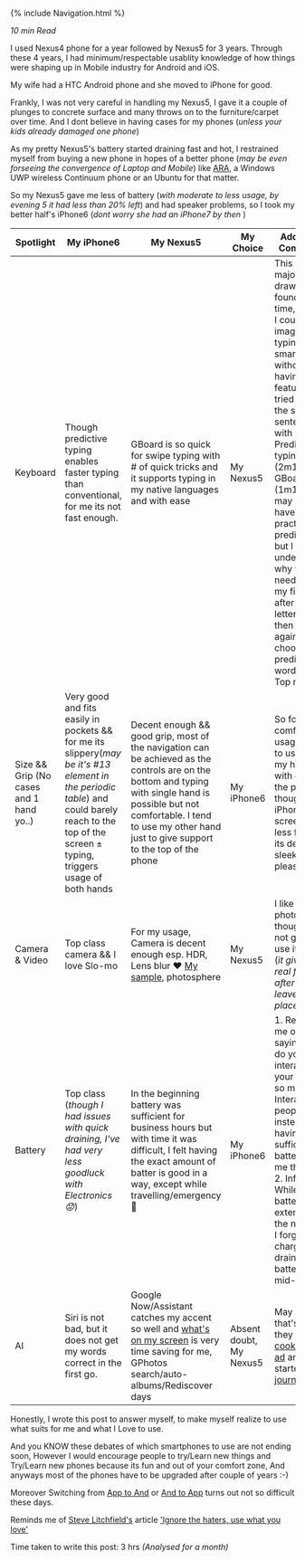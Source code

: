 {% include Navigation.html %}

*10 min Read*

I used Nexus4 phone for a year followed by Nexus5 for 3 years. 
Through these 4 years, I had minimum/respectable usablity knowledge of how things were shaping up in Mobile industry for Android and iOS.

My wife had a HTC Android phone and she moved to iPhone for good. 

Frankly, I was not very careful in handling my Nexus5, I gave it a couple of plunges to concrete surface and many throws on to the furniture/carpet over time. 
And I dont believe in having cases for my phones (*unless your kids already damaged one phone*)  

As my pretty Nexus5's battery started draining fast and hot, I restrained myself from buying a new phone in hopes of a better phone (*may be even forseeing the convergence of Laptop and Mobile*) like [ARA](https://atap.google.com/ara/), a Windows UWP wireless Continuum phone or an Ubuntu for that matter. 

So my Nexus5 gave me less of battery (*with moderate to less usage, by evening 5 it had less than 20% left*) and had speaker problems, so I took my better half's iPhone6 (*dont worry she had an iPhone7 by then* ) 

Spotlight | My iPhone6 | My Nexus5 | My Choice | Additional Comments 
------------ | ------------- | ------------- | ------------- | -------------
Keyboard | Though predictive typing enables faster typing than conventional, for me its not fast enough. | GBoard is so quick for swipe typing with # of quick tricks and it supports typing in my native languages and with ease  | My Nexus5 | This is the major drawback I found in no time, In fact, I could not imagine typing on a smartphone without having swipe feature. I tried typing the same sentence with Predictive typing (2m14s) and GBoard (1m14s), may be I have less practice with predictive but I didn't understand why would I need to lift my fingers after every letter and then lift again and choose the predicted word on the Top ribbon. 
Size && Grip (No cases and 1 hand yo..) | Very good and fits easily in pockets && for me its slippery(*may be it's #13 element in the periodic table*) and could barely reach to the top of the screen ± typing, triggers usage of both hands | Decent enough && good grip, most of the navigation can be achieved as the controls are on the bottom and typing with single hand is possible but not comfortable. I tend to use my other hand just to give support to the top of the phone | My iPhone6 | So for comfortable usage I need to use both my hands with either of the phones, though I felt iPhone6 screen is less for me, its design is sleek and pleasing
Camera & Video | Top class camera && I love Slo-mo | For my usage, Camera is decent enough esp. HDR, Lens blur ❤ [My sample](https://deepuhub.github.io/images/LensBlur_Nexus5.jpg), photosphere | My Nexus5 | I like photosphere, though I did not get to use it much (*it gives a real feel after you leave the place*)
Battery | Top class (*though I had issues with quick draining, I've had very less goodluck with Electronics😟*) | In the beginning battery was sufficient for business hours but with time it was difficult, I felt having the exact amount of batter is good in a way, except while travelling/emergency 😬 | My iPhone6 | 1. Reminds me of people saying "Why do you interact with your phone so much? Interact with people instead!", having sufficient batter helps me that way. 2. Infact, While battery extends to the next day, I forget to charge and drain my battery next mid-day!  
AI | Siri is not bad, but it does not get my words correct in the first go. | Google Now/Assistant catches my accent so well and [what's on my screen](https://support.google.com/websearch/answer/6304517?co=GENIE.Platform%3DAndroid&hl=en) is very time saving for me, GPhotos search/auto-albums/Rediscover days | Absent doubt, My Nexus5  | May be that's why they recently [cooked an ad](https://www.youtube.com/watch?v=ufBLI6bB9sg) and started a [journal](https://machinelearning.apple.com/) |

Honestly, I wrote this post to answer myself, to make myself realize to use what suits for me and what I  Love to use.

And you KNOW these debates of which smartphones to use are not ending soon, However I would encourage people to try/Learn new things and Try/Learn new phones because its fun and out of your comfort zone, And anyways most of the phones have to be upgraded after couple of years :-) 

Moreover Switching from [App to And](https://www.android.com/switch/) or [And to App]() turns out not so difficult these days.

Reminds me of [Steve Litchfield's](http://allaboutwindowsphone.com/authors/steve-litchfield.php) article ['Ignore the haters, use what you love'](http://allaboutwindowsphone.com/flow/item/22361_Ignore_the_haters_use_what_you.php)

Time taken to write this post: 3 hrs *(Analysed for a month)*
